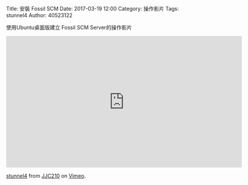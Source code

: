 Title: 安裝 Fossil SCM 
Date: 2017-03-19 12:00
Category: 操作影片
Tags: stunnel4
Author: 40523122

使用Ubuntu桌面版建立 Fossil SCM Server的操作影片

<!-- PELICAN_END_SUMMARY -->

<iframe src="https://player.vimeo.com/video/214970230" width="640" height="357" frameborder="0" webkitallowfullscreen mozallowfullscreen allowfullscreen></iframe>
<p><a href="https://vimeo.com/214970230">stunnel4</a> from <a href="https://vimeo.com/user58912544">JJC210</a> on <a href="https://vimeo.com">Vimeo</a>.</p>